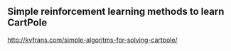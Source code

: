 ## Simple reinforcement learning methods to learn CartPole
http://kvfrans.com/simple-algoritms-for-solving-cartpole/
